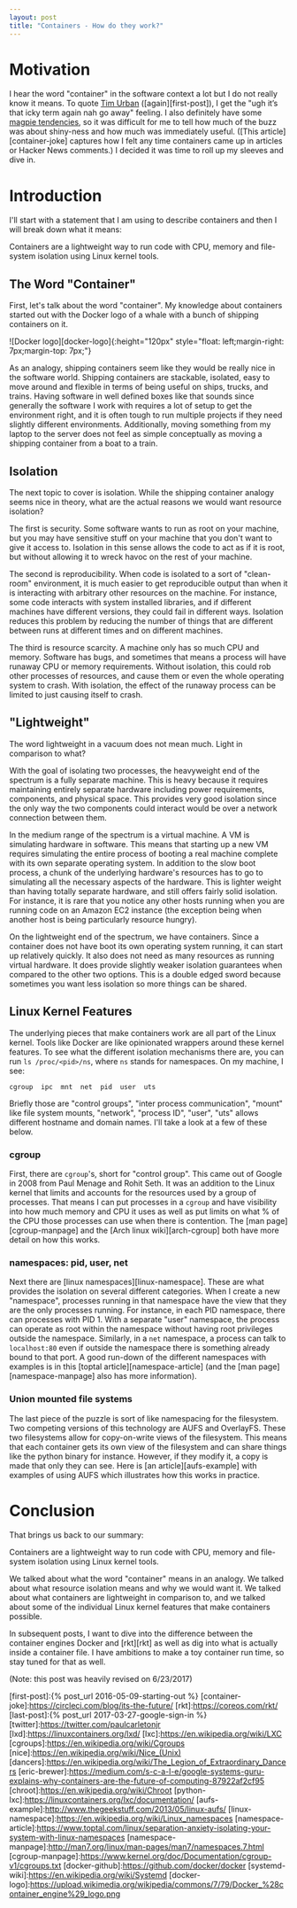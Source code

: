 ```yaml
---
layout: post
title: "Containers - How do they work?"
---
```


# Motivation

I hear the word "container" in the software context a lot but I do not really know it means.  To quote [Tim Urban][wbw] ([again][first-post]), I get the "ugh it’s that icky term again nah go away" feeling.  I also definitely have some [magpie tendencies][magpie], so it was difficult for me to tell how much of the buzz was about shiny-ness and how much was immediately useful. ([This article][container-joke] captures how I felt any time containers came up in articles or Hacker News comments.) I decided it was time to roll up my sleeves and dive in.


# Introduction

I'll start with a statement that I am using to describe containers and then I will break down what it means:

Containers are a lightweight way to run code with CPU, memory and file-system isolation using Linux kernel tools.

## The Word "Container"

First, let's talk about the word "container".  My knowledge about containers started out with the Docker logo of a whale with a bunch of shipping containers on it.

![Docker logo][docker-logo]{:height="120px" style="float: left;margin-right: 7px;margin-top: 7px;"}

As an analogy, shipping containers seem like they would be really nice in the software world. Shipping containers are stackable, isolated, easy to move around and flexible in terms of being useful on ships, trucks, and trains.  Having software in well defined boxes like that sounds since generally the software I work with requires a lot of setup to get the environment right, and it is often tough to run multiple projects if they need slightly different environments.  Additionally, moving something from my laptop to the server does not feel as simple conceptually as moving a shipping container from a boat to a train.

## Isolation

The next topic to cover is isolation.  While the shipping container analogy seems nice in theory, what are the actual reasons we would want resource isolation?

The first is security.  Some software wants to run as root on your machine, but you may have sensitive stuff on your machine that you don't want to give it access to.  Isolation in this sense allows the code to act as if it is root, but without allowing it to wreck havoc on the rest of your machine.

The second is reproducibility.  When code is isolated to a sort of "clean-room" environment, it is much easier to get reproducible output than when it is interacting with arbitrary other resources on the machine.  For instance, some code interacts with system installed libraries, and if different machines have different versions, they could fail in different ways.  Isolation reduces this problem by reducing the number of things that are different between runs at different times and on different machines.

The third is resource scarcity.  A machine only has so much CPU and memory.  Software has bugs, and sometimes that means a process will have runaway CPU or memory requirements.  Without isolation, this could rob other processes of resources, and cause them or even the whole operating system to crash.  With isolation, the effect of the runaway process can be limited to just causing itself to crash.

## "Lightweight"

The word lightweight in a vacuum does not mean much.  Light in comparison to what?

With the goal of isolating two processes, the heavyweight end of the spectrum is a fully separate machine.  This is heavy because it requires maintaining entirely separate hardware including power requirements, components, and physical space.  This provides very good isolation since the only way the two components could interact would be over a network connection between them.

In the medium range of the spectrum is a virtual machine.  A VM is simulating hardware in software.  This means that starting up a new VM requires simulating the entire process of booting a real machine complete with its own separate operating system.  In addition to the slow boot process, a chunk of the underlying hardware's resources has to go to simulating all the necessary aspects of the hardware. This is lighter weight than having totally separate hardware, and still offers fairly solid isolation.  For instance, it is rare that you notice any other hosts running when you are running code on an Amazon EC2 instance (the exception being when another host is being particularly resource hungry).

On the lightweight end of the spectrum, we have containers.  Since a container does not have boot its own operating system running, it can start up relatively quickly.  It also does not need as many resources as running virtual hardware.  It does provide slightly weaker isolation guarantees when compared to the other two options.  This is a double edged sword because sometimes you want less isolation so more things can be shared.

## Linux Kernel Features

The underlying pieces that make containers work are all part of the Linux kernel.  Tools like Docker are like opinionated wrappers around these kernel features.  To see what the different isolation mechanisms there are, you can run `ls /proc/<pid>/ns`, where `ns` stands for namespaces.  On my machine, I see:

```
cgroup  ipc  mnt  net  pid  user  uts
```

Briefly those are "control groups", "inter process communication", "mount" like file system mounts, "network", "process ID", "user", "uts" allows different hostname and domain names.  I'll take a look at a few of these below.

### cgroup

First, there are `cgroup`'s, short for "control group".  This came out of Google in 2008 from Paul Menage and Rohit Seth.  It was an addition to the Linux kernel that limits and accounts for the resources used by a group of processes.  That means I can put processes in a `cgroup` and have visibility into how much memory and CPU it uses as well as put limits on what % of the CPU those processes can use when there is contention.  The [man page][cgroup-manpage] and the [Arch linux wiki][arch-cgroup] both have more detail on how this works.

### namespaces: pid, user, net

Next there are [linux namespaces][linux-namespace].  These are what provides the isolation on several different categories.  When I create a new "namespace", processes running in that namespace have the view that they are the only processes running.  For instance, in each PID namespace, there can processes with PID 1.  With a separate "user" namespace, the process can operate as root within the namespace without having root privileges outside the namespace.  Similarly, in a `net` namespace, a process can talk to `localhost:80` even if outside the namespace there is something already bound to that port.  A good run-down of the different namespaces with examples is in this [toptal article][namespace-article] (and the [man page][namespace-manpage] also has more information).

### Union mounted file systems

The last piece of the puzzle is sort of like namespacing for the filesystem.  Two competing versions of this technology are AUFS and OverlayFS.  These two filesystems allow for copy-on-write views of the filesystem.  This means that each container gets its own view of the filesystem and can share things like the python binary for instance. However, if they modify it, a copy is made that only they can see.  Here is [an article][aufs-example] with examples of using AUFS which illustrates how this works in practice.

# Conclusion

That brings us back to our summary:

Containers are a lightweight way to run code with CPU, memory and file-system isolation using Linux kernel tools.

We talked about what the word "container" means in an analogy.  We talked about what resource isolation means and why we would want it.  We talked about what containers are lightweight in comparison to, and we talked about some of the individual Linux kernel features that make containers possible.

In subsequent posts, I want to dive into the difference between the container engines Docker and [rkt][rkt] as well as dig into what is actually inside a container file.  I have ambitions to make a toy container run time, so stay tuned for that as well.

(Note: this post was heavily revised on 6/23/2017)

[magpie]:https://blog.codinghorror.com/the-magpie-developer/
[wbw]:http://waitbutwhy.com/2015/06/how-tesla-will-change-your-life.html
[first-post]:{% post_url 2016-05-09-starting-out %}
[container-joke]:https://circleci.com/blog/its-the-future/
[rkt]:https://coreos.com/rkt/
[last-post]:{% post_url 2017-03-27-google-sign-in %}
[twitter]:https://twitter.com/paulcarletonjr
[lxd]:https://linuxcontainers.org/lxd/
[lxc]:https://en.wikipedia.org/wiki/LXC
[cgroups]:https://en.wikipedia.org/wiki/Cgroups
[nice]:https://en.wikipedia.org/wiki/Nice_(Unix)
[dancers]:https://en.wikipedia.org/wiki/The_Legion_of_Extraordinary_Dancers
[eric-brewer]:https://medium.com/s-c-a-l-e/google-systems-guru-explains-why-containers-are-the-future-of-computing-87922af2cf95
[chroot]:https://en.wikipedia.org/wiki/Chroot
[python-lxc]:https://linuxcontainers.org/lxc/documentation/
[aufs-example]:http://www.thegeekstuff.com/2013/05/linux-aufs/
[linux-namespace]:https://en.wikipedia.org/wiki/Linux_namespaces
[namespace-article]:https://www.toptal.com/linux/separation-anxiety-isolating-your-system-with-linux-namespaces
[namespace-manpage]:http://man7.org/linux/man-pages/man7/namespaces.7.html
[cgroup-manpage]:https://www.kernel.org/doc/Documentation/cgroup-v1/cgroups.txt
[docker-github]:https://github.com/docker/docker
[systemd-wiki]:https://en.wikipedia.org/wiki/Systemd
[docker-logo]:https://upload.wikimedia.org/wikipedia/commons/7/79/Docker_%28container_engine%29_logo.png
